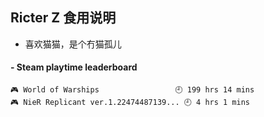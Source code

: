 ## Ricter Z 食用说明
- 喜欢猫猫，是个冇猫孤儿

<!-- steam-box start -->
#### - Steam playtime leaderboard
```text
🎮 World of Warships                 🕘 199 hrs 14 mins
🎮 NieR Replicant ver.1.22474487139... 🕘 4 hrs 1 mins
```
<!-- Powered by https://github.com/YouEclipse/steam-box . -->
<!-- steam-box end -->
